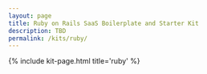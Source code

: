 ```yaml
---
layout: page
title: Ruby on Rails SaaS Boilerplate and Starter Kit
description: TBD
permalink: /kits/ruby/
---
```


{% include kit-page.html title='ruby' %}
